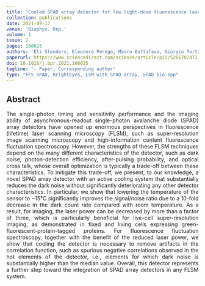 ```yaml
---
title: "Cooled SPAD array detector for low light-dose fluorescence laser scanning microscopy"
collection: publications
date: 2021-09-17
venue: 'Biophys. Rep.'
volume: 1 
issue: 2 
pages: 100025 
authors: 'Eli Slenders, Eleonora Perego, Mauro Buttafava, Giorgio Tortarolo, Enrico Conca, Sabrina Zappone, Agnieszka Pierzynska-Mach, Federica Villa, Enrica Maria Petrini, Andrea Barberis, Alberto Tosi, Giuseppe Vicidomini'
paperurl: https://www.sciencedirect.com/science/article/pii/S2667074721000252
doi: 10.1016/j.bpr.2021.100025
tagline: '- Paper, Corresponding author'
type: "FFS SPAD, BrightEyes, LSM with SPAD array, SPAD bio app"
---
```


<h2> Abstract </h2>
<p align= "justify">
The single-photon timing and sensitivity performance and the imaging ability of asynchronous-readout single-photon avalanche diode (SPAD) array detectors have opened up enormous perspectives in fluorescence (lifetime) laser scanning microscopy (FLSM), such as super-resolution image scanning microscopy and high-information content fluorescence fluctuation spectroscopy. However, the strengths of these FLSM techniques depend on the many different characteristics of the detector, such as dark noise, photon-detection efficiency, after-pulsing probability, and optical cross talk, whose overall optimization is typically a trade-off between these characteristics. To mitigate this trade-off, we present, to our knowledge, a novel SPAD array detector with an active cooling system that substantially reduces the dark noise without significantly deteriorating any other detector characteristics. In particular, we show that lowering the temperature of the sensor to −15°C significantly improves the signal/noise ratio due to a 10-fold decrease in the dark count rate compared with room temperature. As a result, for imaging, the laser power can be decreased by more than a factor of three, which is particularly beneficial for live-cell super-resolution imaging, as demonstrated in fixed and living cells expressing green-fluorescent-protein-tagged proteins. For fluorescence fluctuation spectroscopy, together with the benefit of the reduced laser power, we show that cooling the detector is necessary to remove artifacts in the correlation function, such as spurious negative correlations observed in the hot elements of the detector, i.e., elements for which dark noise is substantially higher than the median value. Overall, this detector represents a further step toward the integration of SPAD array detectors in any FLSM system.
